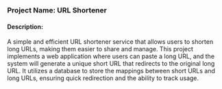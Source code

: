 ### Project Name: URL Shortener

#### Description:
A simple and efficient URL shortener service that allows users to shorten long URLs, making them easier to share and manage. This project implements a web application where users can paste a long URL, and the system will generate a unique short URL that redirects to the original long URL. It utilizes a database to store the mappings between short URLs and long URLs, ensuring quick redirection and the ability to track usage.
